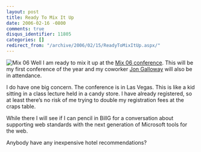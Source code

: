 ```yaml
---
layout: post
title: Ready To Mix It Up
date: 2006-02-16 -0800
comments: true
disqus_identifier: 11805
categories: []
redirect_from: "/archive/2006/02/15/ReadyToMixItUp.aspx/"
---
```


![Mix 06](http://haacked.com/images/MixLogo.jpg) Well I am ready to mix
it up at the [Mix 06 conference](http://mix06.com/ "Mix 06 Conference").
This will be my first conference of the year and my coworker [Jon
Galloway](http://weblogs.asp.net/jgalloway/ "Jon Galloway's Blog") will
also be in attendance.

I do have one big concern. The conference is in Las Vegas. This is like
a kid sitting in a class lecture held in a candy store. I have already
registered, so at least there’s no risk of me trying to double my
registration fees at the craps table.

While there I will see if I can pencil in BillG for a conversation about
supporting web standards with the next generation of Microsoft tools for
the web.

Anybody have any inexpensive hotel recommendations?

